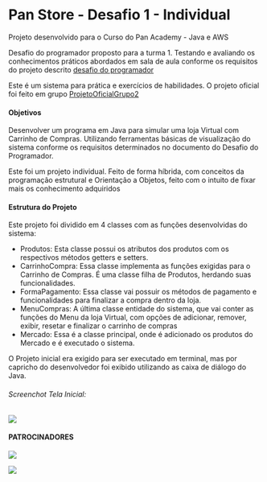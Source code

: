 # Pan Store - Desafio 1 - Individual

Projeto desenvolvido para o Curso do Pan Academy - Java e AWS

Desafio do programador proposto para a turma 1. Testando e avaliando os conhecimentos práticos abordados em sala de aula conforme os requisitos do projeto descrito 
[desafio do programador](https://github.com/zecarlos558/Aula-PanAcademy/blob/main/Primeiro%20Desafio%20do%20Programador/Projeto1Individual/Desafio1/Documento_1Desafio_do_Programador.md)

Este é um sistema para prática e exercícios de habilidades. O projeto oficial foi feito em grupo [ProjetoOficialGrupo2](https://github.com/zecarlos558/Aula-PanAcademy/tree/main/Primeiro%20Desafio%20do%20Programador/Projeto1Grupo/PanStore)

#### Objetivos

Desenvolver um programa em Java para simular uma loja Virtual com Carrinho de Compras. Utilizando ferramentas básicas de visualização do sistema conforme os requisitos determinados no documento do Desafio do Programador.

Este foi um projeto individual. Feito de forma híbrida, com conceitos da programação estrutural e Orientação a Objetos, feito com o intuito de fixar mais os conhecimento adquiridos

#### Estrutura do Projeto

Este projeto foi dividido em 4 classes com as funções desenvolvidas do sistema:

- Produtos: Esta classe possui os atributos dos produtos com os respectivos métodos getters e setters.
- CarrinhoCompra: Essa classe implementa as funções exigidas para o Carrinho de Compras. É uma classe filha de Produtos, herdando suas funcionalidades. 
- FormaPagamento: Essa classe vai possuir os métodos de pagamento e funcionalidades para finalizar a compra dentro da loja.
- MenuCompras: A última classe entidade do sistema, que vai conter as funções do Menu da loja Virtual, com opções de adicionar, remover, exibir, resetar e finalizar o carrinho de compras
- Mercado: Essa é a classe principal, onde é adicionado os produtos do Mercado e é executado o sistema.

O Projeto inicial era exigido para ser executado em terminal, mas por capricho do desenvolvedor foi exibido utilizando as caixa de diálogo do Java.

###### Screenchot Tela Inicial:

![](screenshot_Sistema_Loja_Virtual.png)



#### PATROCINADORES

![](logo_gamaAcademy.png)

![](logo_bancoPan.png)

